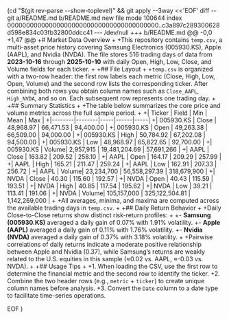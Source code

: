  (cd "$(git rev-parse --show-toplevel)" && git apply --3way <<'EOF' 
diff --git a/README.md b/README.md
new file mode 100644
index 0000000000000000000000000000000000000000..c3a897c289300628d598e834c03fb32800ddcc41
--- /dev/null
+++ b/README.md
@@ -0,0 +1,47 @@
+# Market Data Overview
+
+This repository contains `temp.csv`, a multi-asset price history covering Samsung Electronics (005930.KS), Apple (AAPL), and Nvidia (NVDA). The file stores 516 trading days of data from **2023-10-16** through **2025-10-10** with daily Open, High, Low, Close, and Volume fields for each ticker.
+
+## File Layout
+
+`temp.csv` is organized with a two-row header: the first row labels each metric (Close, High, Low, Open, Volume) and the second row lists the corresponding ticker. After combining both rows you obtain column names such as `Close_AAPL`, `High_NVDA`, and so on. Each subsequent row represents one trading day.
+
+## Summary Statistics
+
+The table below summarizes the core price and volume metrics across the full sample period.
+
+| Ticker | Field  | Min | Mean | Max |
+|--------|--------|-----|------|-----|
+| 005930.KS | Close | 48,968.97 | 66,471.53 | 94,400.00 |
+| 005930.KS | Open  | 49,263.38 | 66,509.00 | 94,000.00 |
+| 005930.KS | High  | 50,784.92 | 67,202.08 | 94,500.00 |
+| 005930.KS | Low   | 48,968.97 | 65,822.65 | 92,700.00 |
+| 005930.KS | Volume| 2,957,915 | 19,481,204.69 | 57,691,266 |
+| AAPL | Close | 163.82 | 209.52 | 258.10 |
+| AAPL | Open  | 164.17 | 209.29 | 257.99 |
+| AAPL | High  | 165.21 | 211.47 | 259.24 |
+| AAPL | Low   | 162.91 | 207.33 | 256.72 |
+| AAPL | Volume| 23,234,700 | 56,558,297.39 | 318,679,900 |
+| NVDA | Close | 40.30 | 115.60 | 192.57 |
+| NVDA | Open  | 40.43 | 115.59 | 193.51 |
+| NVDA | High  | 40.85 | 117.54 | 195.62 |
+| NVDA | Low   | 39.21 | 113.41 | 191.06 |
+| NVDA | Volume| 105,157,000 | 325,122,504.81 | 1,142,269,000 |
+
+All averages, minima, and maxima are computed across the available trading days in `temp.csv`.
+
+## Daily Return Behavior
+
+Daily Close-to-Close returns show distinct risk-return profiles:
+
+- **Samsung (005930.KS)** averaged a daily gain of 0.07% with 1.91% volatility.
+- **Apple (AAPL)** averaged a daily gain of 0.11% with 1.76% volatility.
+- **Nvidia (NVDA)** averaged a daily gain of 0.37% with 3.18% volatility.
+
+Pairwise correlations of daily returns indicate a moderate positive relationship between Apple and Nvidia (0.37), while Samsung’s returns are weakly related to the U.S. equities in this sample (≈0.02 vs. AAPL, ≈-0.03 vs. NVDA).
+
+## Usage Tips
+
+1. When loading the CSV, use the first row to determine the financial metric and the second row to identify the ticker.
+2. Combine the two header rows (e.g., `metric` + `ticker`) to create unique column names before analysis.
+3. Convert the `Date` column to a date type to facilitate time-series operations.
 
EOF
)
